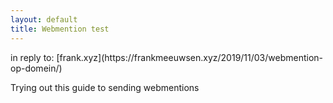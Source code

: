 ```yaml
---
layout: default
title: Webmention test
---
```

  <div class="h-entry">

<p>in reply to: [frank.xyz](https://frankmeeuwsen.xyz/2019/11/03/webmention-op-domein/)</p>
    <p class="e-content">Trying out this guide to sending webmentions</p>
  </div>